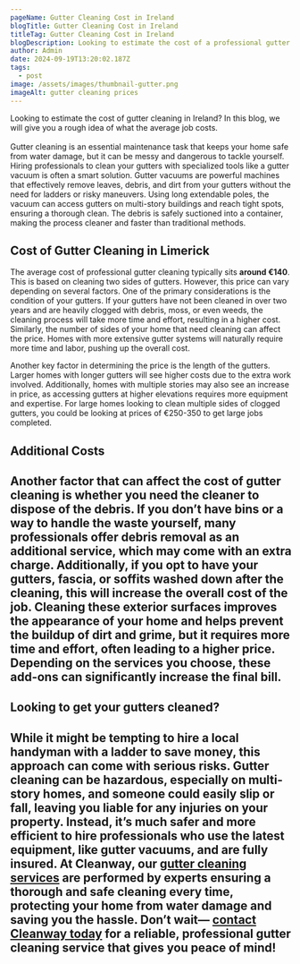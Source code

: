 ```yaml
---
pageName: Gutter Cleaning Cost in Ireland
blogTitle: Gutter Cleaning Cost in Ireland
titleTag: Gutter Cleaning Cost in Ireland
blogDescription: Looking to estimate the cost of a professional gutter cleaning job in Cork or Limerick? In this blog, we will give you a rough idea of what the average job costs.
author: Admin
date: 2024-09-19T13:20:02.187Z
tags:
  - post
image: /assets/images/thumbnail-gutter.png
imageAlt: gutter cleaning prices
---
```

Looking to estimate the cost of gutter cleaning in Ireland? In this blog, we will give you a rough idea of what the average job costs. <br><br>Gutter cleaning is an essential maintenance task that keeps your home safe from water damage, but it can be messy and dangerous to tackle yourself. Hiring professionals to clean your gutters with specialized tools like a gutter vacuum is often a smart solution. Gutter vacuums are powerful machines that effectively remove leaves, debris, and dirt from your gutters without the need for ladders or risky maneuvers. Using long extendable poles, the vacuum can access gutters on multi-story buildings and reach tight spots, ensuring a thorough clean. The debris is safely suctioned into a container, making the process cleaner and faster than traditional methods.

<h2>Cost of Gutter Cleaning in Limerick</h2>

The average cost of professional gutter cleaning typically sits <b>around €140</b>. This is based on cleaning two sides of gutters. However, this price can vary depending on several factors. One of the primary considerations is the condition of your gutters. If your gutters have not been cleaned in over two years and are heavily clogged with debris, moss, or even weeds, the cleaning process will take more time and effort, resulting in a higher cost. Similarly, the number of sides of your home that need cleaning can affect the price. Homes with more extensive gutter systems will naturally require more time and labor, pushing up the overall cost.

Another key factor in determining the price is the length of the gutters. Larger homes with longer gutters will see higher costs due to the extra work involved. Additionally, homes with multiple stories may also see an increase in price, as accessing gutters at higher elevations requires more equipment and expertise. For large homes looking to clean multiple sides of clogged gutters, you could be looking at prices of €250-350 to get large jobs completed.

<h2>Additional Costs<h2>

Another factor that can affect the cost of gutter cleaning is whether you need the cleaner to dispose of the debris. If you don’t have bins or a way to handle the waste yourself, many professionals offer debris removal as an additional service, which may come with an extra charge. Additionally, if you opt to have your gutters, fascia, or soffits washed down after the cleaning, this will increase the overall cost of the job. Cleaning these exterior surfaces improves the appearance of your home and helps prevent the buildup of dirt and grime, but it requires more time and effort, often leading to a higher price. Depending on the services you choose, these add-ons can significantly increase the final bill.

<h2>Looking to get your gutters cleaned?<h2>

While it might be tempting to hire a local handyman with a ladder to save money, this approach can come with serious risks. Gutter cleaning can be hazardous, especially on multi-story homes, and someone could easily slip or fall, leaving you liable for any injuries on your property. Instead, it’s much safer and more efficient to hire professionals who use the latest equipment, like gutter vacuums, and are fully insured. At Cleanway, our <a href="/gutter-cleaning-cork">gutter cleaning services</a> are performed by experts ensuring a thorough and safe cleaning every time, protecting your home from water damage and saving you the hassle. Don’t wait— <a href="/contact">contact Cleanway today</a> for a reliable, professional gutter cleaning service that gives you peace of mind!